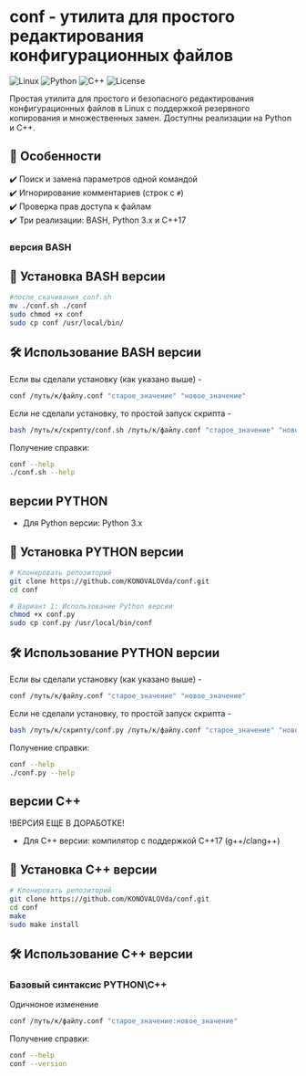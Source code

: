 # conf - утилита для простого редактирования конфигурационных файлов

![Linux](https://img.shields.io/badge/Linux-FCC624?style=for-the-badge&logo=linux&logoColor=black)
![Python](https://img.shields.io/badge/Python-3776AB?style=for-the-badge&logo=python&logoColor=white)
![C++](https://img.shields.io/badge/C++-00599C?style=for-the-badge&logo=c%2B%2B&logoColor=white)
![License](https://img.shields.io/badge/License-MIT-green.svg)

Простая утилита для простого и безопасного редактирования конфигурационных файлов в Linux с поддержкой резервного копирования и множественных замен. Доступны реализации на Python и C++.

## 📌 Особенности

✔️ Поиск и замена параметров одной командой  
✔️ Игнорирование комментариев (строк с `#`)  
✔️ Проверка прав доступа к файлам  
✔️ Три реализации: BASH, Python 3.x и C++17  

### версия BASH

## 🚀 Установка BASH версии

```bash
#после скачивания conf.sh
mv ./conf.sh ./conf
sudo chmod +x conf
sudo cp conf /usr/local/bin/
```

## 🛠 Использование BASH версии

Если вы сделали установку (как указано выше) -

```bash
conf /путь/к/файлу.conf "старое_значение" "новое_значение"
```

Если не сделали установку, то простой запуск скрипта -


```bash
bash /путь/к/скрипту/conf.sh /путь/к/файлу.conf "старое_значение" "новое_значение"
```


Получение справки:
```bash
conf --help
./conf.sh --help
```

## версии PYTHON
- Для Python версии: Python 3.x

## 🚀 Установка PYTHON версии

```bash
# Клонировать репозиторий
git clone https://github.com/KONOVALOVda/conf.git
cd conf

# Вариант 1: Использование Python версии
chmod +x conf.py
sudo cp conf.py /usr/local/bin/conf
```

## 🛠 Использование PYTHON версии

Если вы сделали установку (как указано выше) -

```bash
conf /путь/к/файлу.conf "старое_значение" "новое_значение"
```

Если не сделали установку, то простой запуск скрипта -


```bash
bash /путь/к/скрипту/conf.py /путь/к/файлу.conf "старое_значение" "новое_значение"
```


Получение справки:
```bash
conf --help
./conf.py --help
```

## версии C++
!ВЕРСИЯ ЕЩЕ В ДОРАБОТКЕ!

- Для C++ версии: компилятор с поддержкой C++17 (g++/clang++)

## 🚀 Установка C++ версии


```bash
# Клонировать репозиторий
git clone https://github.com/KONOVALOVda/conf.git
cd conf
make
sudo make install
```

## 🛠 Использование C++ версии

### Базовый синтаксис PYTHON\C++

Одичноное изменение
```bash
conf /путь/к/файлу.conf "старое_значение:новое_значение"
```


Получение справки:
```bash
conf --help
conf --version
```
